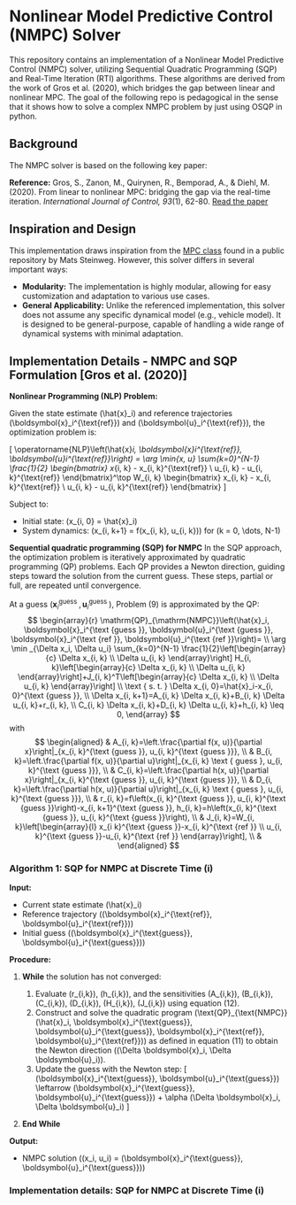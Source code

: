 # Nonlinear Model Predictive Control (NMPC) Solver

This repository contains an implementation of a Nonlinear Model Predictive Control (NMPC) solver, utilizing Sequential Quadratic Programming (SQP) and Real-Time Iteration (RTI) algorithms. These algorithms are derived from the work of Gros et al. (2020), which bridges the gap between linear and nonlinear MPC. The goal of the following repo is pedagogical in the sense that it shows how to solve a complex NMPC problem by just using OSQP in python.

## Background

The NMPC solver is based on the following key paper:

**Reference:**
Gros, S., Zanon, M., Quirynen, R., Bemporad, A., & Diehl, M. (2020). From linear to nonlinear MPC: bridging the gap via the real-time iteration. *International Journal of Control, 93*(1), 62-80. [Read the paper](https://cse.lab.imtlucca.it/~bemporad/publications/papers/ijc_rtiltv.pdf)

## Inspiration and Design

This implementation draws inspiration from the [MPC class](https://github.com/matssteinweg/Multi-Purpose-MPC/blob/master/src/MPC.py) found in a public repository by Mats Steinweg. However, this solver differs in several important ways:

- **Modularity:** The implementation is highly modular, allowing for easy customization and adaptation to various use cases.
- **General Applicability:** Unlike the referenced implementation, this solver does not assume any specific dynamical model (e.g., vehicle model). It is designed to be general-purpose, capable of handling a wide range of dynamical systems with minimal adaptation.

## Implementation Details - NMPC and SQP Formulation [Gros et al. (2020)]

**Nonlinear Programming (NLP) Problem:**

Given the state estimate \(\hat{x}_i\) and reference trajectories \(\boldsymbol{x}_i^{\text{ref}}\) and \(\boldsymbol{u}_i^{\text{ref}}\), the optimization problem is:

\[
\operatorname{NLP}\left(\hat{x}_i, \boldsymbol{x}_i^{\text{ref}}, \boldsymbol{u}_i^{\text{ref}}\right) = \arg \min_{x, u} \sum_{k=0}^{N-1} \frac{1}{2}
\begin{bmatrix}
x_{i, k} - x_{i, k}^{\text{ref}} \\
u_{i, k} - u_{i, k}^{\text{ref}}
\end{bmatrix}^\top
W_{i, k}
\begin{bmatrix}
x_{i, k} - x_{i, k}^{\text{ref}} \\
u_{i, k} - u_{i, k}^{\text{ref}}
\end{bmatrix}
\]

Subject to:

- Initial state: \(x_{i, 0} = \hat{x}_i\)
- System dynamics: \(x_{i, k+1} = f(x_{i, k}, u_{i, k})\) for \(k = 0, \dots, N-1\)


**Sequential quadratic programming (SQP) for NMPC**
In the SQP approach, the optimization problem is iteratively approximated by quadratic programming (QP) problems. Each QP provides a Newton direction, guiding steps toward the solution from the current guess. These steps, partial or full, are repeated until convergence.


At a guess $\left(\boldsymbol{x}_i^{\text {guess }}, \boldsymbol{u}_i^{\text {guess }}\right)$, Problem (9) is approximated by the QP:
$$
\begin{array}{r}
\mathrm{QP}_{\mathrm{NMPC}}\left(\hat{x}_i, \boldsymbol{x}_i^{\text {guess }}, \boldsymbol{u}_i^{\text {guess }}, \boldsymbol{x}_i^{\text {ref }}, \boldsymbol{u}_i^{\text {ref }}\right)= \\
\arg \min _{\Delta x_i, \Delta u_i} \sum_{k=0}^{N-1} \frac{1}{2}\left[\begin{array}{c}
\Delta x_{i, k} \\
\Delta u_{i, k}
\end{array}\right] H_{i, k}\left[\begin{array}{c}
\Delta x_{i, k} \\
\Delta u_{i, k}
\end{array}\right]+J_{i, k}^T\left[\begin{array}{c}
\Delta x_{i, k} \\
\Delta u_{i, k}
\end{array}\right] \\
\text { s. t. } \Delta x_{i, 0}=\hat{x}_i-x_{i, 0}^{\text {guess }}, \\
\Delta x_{i, k+1}=A_{i, k} \Delta x_{i, k}+B_{i, k} \Delta u_{i, k}+r_{i, k}, \\
C_{i, k} \Delta x_{i, k}+D_{i, k} \Delta u_{i, k}+h_{i, k} \leq 0,
\end{array}
$$
with 
$$
\begin{aligned}
& A_{i, k}=\left.\frac{\partial f(x, u)}{\partial x}\right|_{x_{i, k}^{\text {guess }}, u_{i, k}^{\text {guess }}}, \\
& B_{i, k}=\left.\frac{\partial f(x, u)}{\partial u}\right|_{x_{i, k} \text { guess }, u_{i, k}^{\text {guess }}}, \\
& C_{i, k}=\left.\frac{\partial h(x, u)}{\partial x}\right|_{x_{i, k}^{\text {guess }}, u_{i, k}^{\text {guess }}}, \\
& D_{i, k}=\left.\frac{\partial h(x, u)}{\partial u}\right|_{x_{i, k} \text { guess }, u_{i, k}^{\text {guess }}}, \\
& r_{i, k}=f\left(x_{i, k}^{\text {guess }}, u_{i, k}^{\text {guess }}\right)-x_{i, k+1}^{\text {guess }}, h_{i, k}=h\left(x_{i, k}^{\text {guess }}, u_{i, k}^{\text {guess }}\right), \\
& J_{i, k}=W_{i, k}\left[\begin{array}{l}
x_{i k}^{\text {guess }}-x_{i, k}^{\text {ref }} \\
u_{i, k}^{\text {guess }}-u_{i, k}^{\text {ref }}
\end{array}\right], \\
&
\end{aligned}
$$

### Algorithm 1: SQP for NMPC at Discrete Time \(i\)

**Input:**
- Current state estimate \(\hat{x}_i\)
- Reference trajectory \((\boldsymbol{x}_i^{\text{ref}}, \boldsymbol{u}_i^{\text{ref}})\)
- Initial guess \((\boldsymbol{x}_i^{\text{guess}}, \boldsymbol{u}_i^{\text{guess}})\)

**Procedure:**

1. **While** the solution has not converged:
   1. Evaluate \(r_{i,k}\), \(h_{i,k}\), and the sensitivities \(A_{i,k}\), \(B_{i,k}\), \(C_{i,k}\), \(D_{i,k}\), \(H_{i,k}\), \(J_{i,k}\) using equation (12).
   2. Construct and solve the quadratic program \(\text{QP}_{\text{NMPC}}(\hat{x}_i, \boldsymbol{x}_i^{\text{guess}}, \boldsymbol{u}_i^{\text{guess}}, \boldsymbol{x}_i^{\text{ref}}, \boldsymbol{u}_i^{\text{ref}})\) as defined in equation (11) to obtain the Newton direction \((\Delta \boldsymbol{x}_i, \Delta \boldsymbol{u}_i)\).
   3. Update the guess with the Newton step:
      \[
      (\boldsymbol{x}_i^{\text{guess}}, \boldsymbol{u}_i^{\text{guess}}) \leftarrow (\boldsymbol{x}_i^{\text{guess}}, \boldsymbol{u}_i^{\text{guess}}) + \alpha (\Delta \boldsymbol{x}_i, \Delta \boldsymbol{u}_i)
      \]
   
2. **End While**

**Output:**
- NMPC solution \((x_i, u_i) = (\boldsymbol{x}_i^{\text{guess}}, \boldsymbol{u}_i^{\text{guess}})\)


### Implementation details: SQP for NMPC at Discrete Time \(i\)
